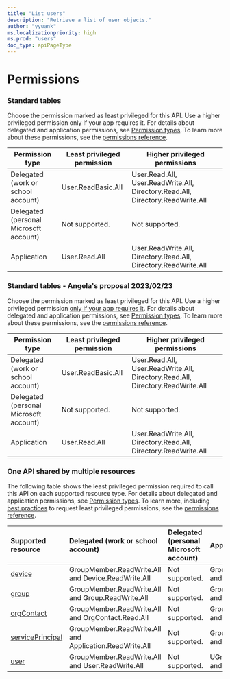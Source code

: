 ```yaml
---
title: "List users"
description: "Retrieve a list of user objects."
author: "yyuank"
ms.localizationpriority: high
ms.prod: "users"
doc_type: apiPageType
---
```


# Permissions

### Standard tables

Choose the permission marked as least privileged for this API. Use a higher privileged permission only if your app requires it. For details about delegated and application permissions, see [Permission types](/graph/permissions-overview#permission-types). To learn more about these permissions, see the [permissions reference](/graph/permissions-reference).

| Permission type                        | Least privileged permission | Higher privileged permissions                                                  |
|-----------------------------------------|------------------------------|---------------------------------------------------------------------------------|
| Delegated (work or school account)     | User.ReadBasic.All          | User.Read.All, User.ReadWrite.All, Directory.Read.All, Directory.ReadWrite.All |
| Delegated (personal Microsoft account) | Not supported.              | Not supported.                                                                 |
| Application                            | User.Read.All               | User.ReadWrite.All, Directory.Read.All, Directory.ReadWrite.All                |


### Standard tables - Angela's proposal 2023/02/23

Choose the permission marked as least privileged for this API. Use a higher privileged permission [only if your app requires it](/graph/permissions-overview#best-practices-for-using-microsoft-graph-permissions). For details about delegated and application permissions, see [Permission types](/graph/permissions-overview#permission-types). To learn more about these permissions, see the [permissions reference](/graph/permissions-reference).

| Permission type                        | Least privileged permission | Higher privileged permissions                                                  |
|-----------------------------------------|------------------------------|---------------------------------------------------------------------------------|
| Delegated (work or school account)     | User.ReadBasic.All          | User.Read.All, User.ReadWrite.All, Directory.Read.All, Directory.ReadWrite.All |
| Delegated (personal Microsoft account) | Not supported.              | Not supported.                                                                 |
| Application                            | User.Read.All               | User.ReadWrite.All, Directory.Read.All, Directory.ReadWrite.All                |

### One API shared by multiple resources

The following table shows the least privileged permission required to call this API on each supported resource type. For details about delegated and application permissions, see [Permission types](/graph/permissions-overview#permission-types). To learn more, including [best practices](/graph/permissions-overview#best-practices-for-using-microsoft-graph-permissions) to request least privileged permissions, see the [permissions reference](/graph/permissions-reference).

| Supported resource                        | Delegated (work or school account)                      | Delegated (personal Microsoft account) | Application                                             |
|:-------------------------------------------|:---------------------------------------------------------|:----------------------------------------|:---------------------------------------------------------|
| [device](../resources/device.md)          | GroupMember.ReadWrite.All and Device.ReadWrite.All      | Not supported.                         | GroupMember.ReadWrite.All and Device.ReadWrite.All      |
| [group](../resources/group.md)            | GroupMember.ReadWrite.All and Group.ReadWrite.All       | Not supported.                         | GroupMember.ReadWrite.All and Group.ReadWrite.All       |
| [orgContact](../resources/device.md)      | GroupMember.ReadWrite.All and OrgContact.Read.All       | Not supported.                         | GroupMember.ReadWrite.All and OrgContact.Read.All       |
| [servicePrincipal](../resources/group.md) | GroupMember.ReadWrite.All and Application.ReadWrite.All | Not supported.                         | GroupMember.ReadWrite.All and Application.ReadWrite.All |
| [user](../resources/user.md)              | GroupMember.ReadWrite.All and User.ReadWrite.All        | Not supported.                         | UGroupMember.ReadWrite.All and User.ReadWrite.All       |

<!--

---------------------------------------------------------

#### Option 2: Anchor text when you hover links

Choose the permission marked as least privileged for this API. Use a higher privileged permission only if your app requires it. For details about delegated and application permissions, see [Permission types](/graph/permissions-overview#permission-types "Delegated permissions allow the application to access data on behalf of a signed-in user. Application permissions allow the app the access data without signed-in user present."). To learn more about these permissions, see the [permissions reference](/graph/permissions-reference).

| Permission type                        | Least privileged permission | Higher privileged permissions                                                  |
|-----------------------------------------|------------------------------|---------------------------------------------------------------------------------|
| Delegated (work or school account)     | User.ReadBasic.All          | User.Read.All, User.ReadWrite.All, Directory.Read.All, Directory.ReadWrite.All |
| Delegated (personal Microsoft account) | Not supported.              | Not supported.                                                                 |
| Application                            | User.Read.All               | User.ReadWrite.All, Directory.Read.All, Directory.ReadWrite.All                |


---------------------------------------------------------

Choose the permission marked as least privileged for this API. Use a higher privileged permission only if your app requires it. To learn more about these permissions, see the [Permissions reference](/graph/permissions-reference).

| Permission type                                                                                                                                                                     | Least privileged permission | Higher privileged permissions                                                  |
|--------------------------------------------------------------------------------------------------------------------------------------------------------------------------------------|------------------------------|---------------------------------------------------------------------------------|
| [Delegated (work or school account)](/graph/permissions-overview#delegated-permissions "Delegated permissions allow the application to access data on behalf of a signed-in user.") | User.ReadBasic.All          | User.Read.All, User.ReadWrite.All, Directory.Read.All, Directory.ReadWrite.All |
| [Delegated (personal Microsoft account)](/graph/permissions-overview#delegated-permissions "Not all delegated permissions are valid for personal Microsoft accounts.")              | Not supported.              | Not supported.                                                                 |
| [Application](/graph/permissions-overview#application-permissions "Application permissions allow the app the access data without signed-in user present.")                          | User.Read.All               | User.ReadWrite.All, Directory.Read.All, Directory.ReadWrite.All                |

-->
